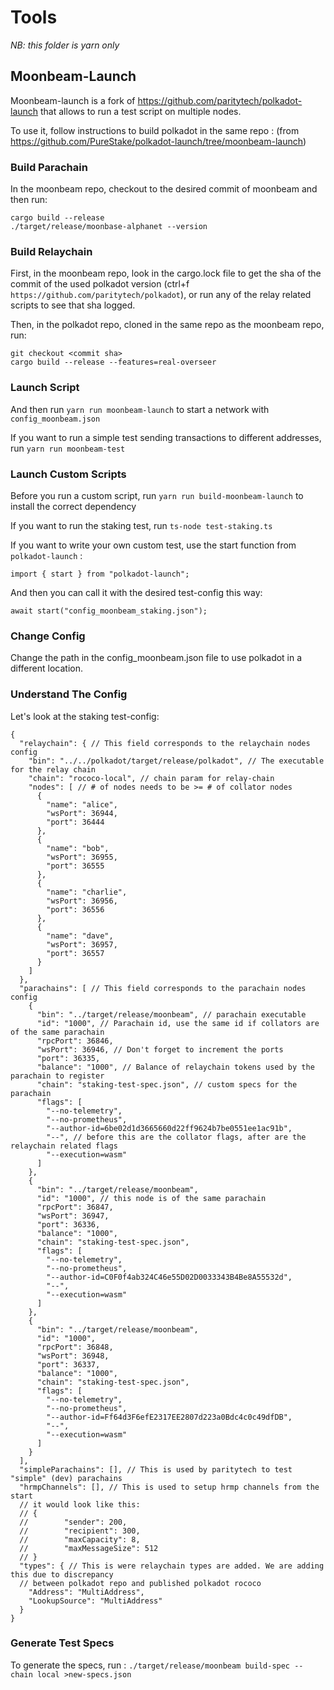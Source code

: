 # Tools

_NB: this folder is yarn only_

## Moonbeam-Launch

Moonbeam-launch is a fork of https://github.com/paritytech/polkadot-launch that allows to run
a test script on multiple nodes.

To use it, follow instructions to build polkadot in the same repo : (from https://github.com/PureStake/polkadot-launch/tree/moonbeam-launch)

### Build Parachain

In the moonbeam repo, checkout to the desired commit of moonbeam and then run:

```
cargo build --release
./target/release/moonbase-alphanet --version
```

### Build Relaychain

First, in the moonbeam repo, look in the cargo.lock file to get the sha of the commit of the used polkadot version (ctrl+f `https://github.com/paritytech/polkadot`), or run any of the relay related scripts to see that sha logged.

Then, in the polkadot repo, cloned in the same repo as the moonbeam repo, run:

```
git checkout <commit sha>
cargo build --release --features=real-overseer
```

### Launch Script

And then run `yarn run moonbeam-launch` to start a network with `config_moonbeam.json`

If you want to run a simple test sending transactions to different addresses, run `yarn run moonbeam-test`

### Launch Custom Scripts

Before you run a custom script, run `yarn run build-moonbeam-launch` to install the correct dependency

If you want to run the staking test, run `ts-node test-staking.ts`

If you want to write your own custom test, use the start function from `polkadot-launch` :

`import { start } from "polkadot-launch";`

And then you can call it with the desired test-config this way:

`await start("config_moonbeam_staking.json");`

### Change Config

Change the path in the config_moonbeam.json file to use polkadot in a different location.

### Understand The Config

Let's look at the staking test-config:

```
{
  "relaychain": { // This field corresponds to the relaychain nodes config
    "bin": "../../polkadot/target/release/polkadot", // The executable for the relay chain
    "chain": "rococo-local", // chain param for relay-chain
    "nodes": [ // # of nodes needs to be >= # of collator nodes
      {
        "name": "alice",
        "wsPort": 36944,
        "port": 36444
      },
      {
        "name": "bob",
        "wsPort": 36955,
        "port": 36555
      },
      {
        "name": "charlie",
        "wsPort": 36956,
        "port": 36556
      },
      {
        "name": "dave",
        "wsPort": 36957,
        "port": 36557
      }
    ]
  },
  "parachains": [ // This field corresponds to the parachain nodes config
    {
      "bin": "../target/release/moonbeam", // parachain executable
      "id": "1000", // Parachain id, use the same id if collators are of the same parachain
      "rpcPort": 36846,
      "wsPort": 36946, // Don't forget to increment the ports
      "port": 36335,
      "balance": "1000", // Balance of relaychain tokens used by the parachain to register
      "chain": "staking-test-spec.json", // custom specs for the parachain
      "flags": [
        "--no-telemetry",
        "--no-prometheus",
        "--author-id=6be02d1d3665660d22ff9624b7be0551ee1ac91b",
        "--", // before this are the collator flags, after are the relaychain related flags
        "--execution=wasm"
      ]
    },
    {
      "bin": "../target/release/moonbeam",
      "id": "1000", // this node is of the same parachain
      "rpcPort": 36847,
      "wsPort": 36947,
      "port": 36336,
      "balance": "1000",
      "chain": "staking-test-spec.json",
      "flags": [
        "--no-telemetry",
        "--no-prometheus",
        "--author-id=C0F0f4ab324C46e55D02D0033343B4Be8A55532d",
        "--",
        "--execution=wasm"
      ]
    },
    {
      "bin": "../target/release/moonbeam",
      "id": "1000",
      "rpcPort": 36848,
      "wsPort": 36948,
      "port": 36337,
      "balance": "1000",
      "chain": "staking-test-spec.json",
      "flags": [
        "--no-telemetry",
        "--no-prometheus",
        "--author-id=Ff64d3F6efE2317EE2807d223a0Bdc4c0c49dfDB",
        "--",
        "--execution=wasm"
      ]
    }
  ],
  "simpleParachains": [], // This is used by paritytech to test "simple" (dev) parachains
  "hrmpChannels": [], // This is used to setup hrmp channels from the start
  // it would look like this:
  // {
  //		"sender": 200,
  // 		"recipient": 300,
  //		"maxCapacity": 8,
  //   		"maxMessageSize": 512
  // }
  "types": { // This is were relaychain types are added. We are adding this due to discrepancy
  // between polkadot repo and published polkadot rococo
    "Address": "MultiAddress",
    "LookupSource": "MultiAddress"
  }
}
```

### Generate Test Specs

To generate the specs, run :
`./target/release/moonbeam build-spec --chain local >new-specs.json`
